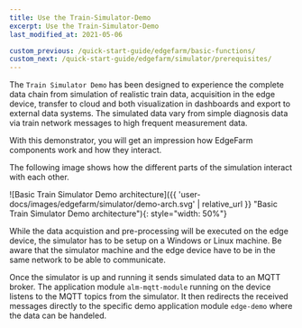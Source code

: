 ```yaml
---
title: Use the Train-Simulator-Demo
excerpt: Use the Train-Simulator-Demo
last_modified_at: 2021-05-06

custom_previous: /quick-start-guide/edgefarm/basic-functions/
custom_next: /quick-start-guide/edgefarm/simulator/prerequisites/
---
```


The `Train Simulator Demo` has been designed to experience the complete data chain from simulation of realistic train data, acquisition in the edge device, transfer to cloud and both visualization in dashboards and export to external data systems. The simulated data vary from simple diagnosis data via train network messages to high frequent measurement data. 

With this demonstrator, you will get an impression how EdgeFarm components work and how they interact.

The following image shows how the different parts of the simulation interact with each other.

![Basic Train Simulator Demo architecture]({{ 'user-docs/images/edgefarm/simulator/demo-arch.svg' | relative_url }} "Basic Train Simulator Demo architecture"){: style="width: 50%"}

While the data acquistion and pre-processing will be executed on the edge device, the simulator has to be setup on a Windows or Linux machine. Be aware that the simulator machine and the edge device have to be in the same network to be able to communicate.

Once the simulator is up and running it sends simulated data to an MQTT broker. The application module `alm-mqtt-module` running on the device listens to the MQTT topics from the simulator. It then redirects the received messages directly to the specific demo application module `edge-demo` where the data can be handeled.
